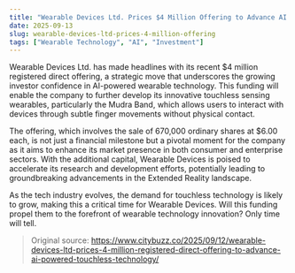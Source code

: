 ```yaml
---
title: "Wearable Devices Ltd. Prices $4 Million Offering to Advance AI Technology"
date: 2025-09-13
slug: wearable-devices-ltd-prices-4-million-offering
tags: ["Wearable Technology", "AI", "Investment"]
---
```

Wearable Devices Ltd. has made headlines with its recent $4 million registered direct offering, a strategic move that underscores the growing investor confidence in AI-powered wearable technology. This funding will enable the company to further develop its innovative touchless sensing wearables, particularly the Mudra Band, which allows users to interact with devices through subtle finger movements without physical contact.

The offering, which involves the sale of 670,000 ordinary shares at $6.00 each, is not just a financial milestone but a pivotal moment for the company as it aims to enhance its market presence in both consumer and enterprise sectors. With the additional capital, Wearable Devices is poised to accelerate its research and development efforts, potentially leading to groundbreaking advancements in the Extended Reality landscape.

As the tech industry evolves, the demand for touchless technology is likely to grow, making this a critical time for Wearable Devices. Will this funding propel them to the forefront of wearable technology innovation? Only time will tell.
> Original source: https://www.citybuzz.co/2025/09/12/wearable-devices-ltd-prices-4-million-registered-direct-offering-to-advance-ai-powered-touchless-technology/